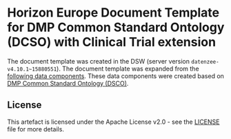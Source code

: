 # Horizon Europe Document Template for DMP Common Standard Ontology (DCSO) with Clinical Trial extension

The document template was created in the DSW (server version `datenzee-v4.10.1~15880551`). The document template was expanded from the [following data components](https://github.com/datenzee/dcso-case-study/blob/main/ct-dcso/dc-horizon-europe/ct-dcso-1-dc-horizon-europe.ttl). These data components were created based on [DMP Common Standard Ontology (DSCO)](https://github.com/datenzee/dcso-case-study/blob/main/ct-dcso/ontology/ct-dcso.ttl). 

## License

This artefact is licensed under the Apache License v2.0 - see the [LICENSE](LICENSE) file for more details.

